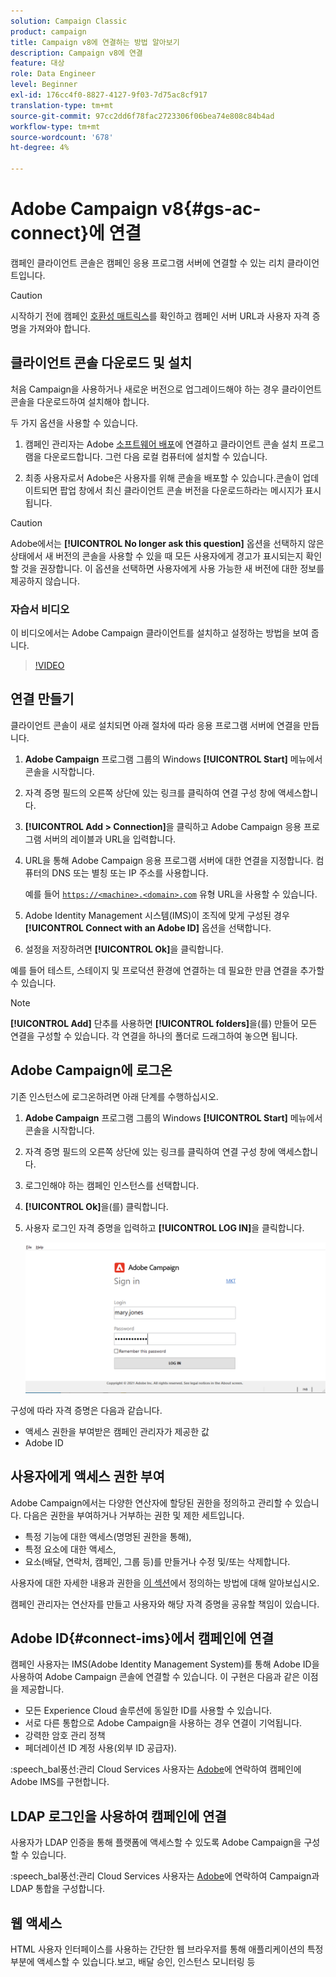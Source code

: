 ```yaml
---
solution: Campaign Classic
product: campaign
title: Campaign v8에 연결하는 방법 알아보기
description: Campaign v8에 연결
feature: 대상
role: Data Engineer
level: Beginner
exl-id: 176cc4f0-8827-4127-9f03-7d75ac8cf917
translation-type: tm+mt
source-git-commit: 97cc2dd6f78fac2723306f06bea74e808c84b4ad
workflow-type: tm+mt
source-wordcount: '678'
ht-degree: 4%

---
```


# Adobe Campaign v8{#gs-ac-connect}에 연결

캠페인 클라이언트 콘솔은 캠페인 응용 프로그램 서버에 연결할 수 있는 리치 클라이언트입니다.

>[!CAUTION]
>
>시작하기 전에 캠페인 [호환성 매트릭스](compatibility-matrix.md)를 확인하고 캠페인 서버 URL과 사용자 자격 증명을 가져와야 합니다.

## 클라이언트 콘솔 다운로드 및 설치

처음 Campaign을 사용하거나 새로운 버전으로 업그레이드해야 하는 경우 클라이언트 콘솔을 다운로드하여 설치해야 합니다.

두 가지 옵션을 사용할 수 있습니다.

1. 캠페인 관리자는 Adobe [소프트웨어 배포](https://experience.adobe.com/#/downloads/content/software-distribution/encampaign.html)에 연결하고 클라이언트 콘솔 설치 프로그램을 다운로드합니다. 그런 다음 로컬 컴퓨터에 설치할 수 있습니다.

1. 최종 사용자로서 Adobe은 사용자를 위해 콘솔을 배포할 수 있습니다.콘솔이 업데이트되면 팝업 창에서 최신 클라이언트 콘솔 버전을 다운로드하라는 메시지가 표시됩니다.

>[!CAUTION]
>
>Adobe에서는 **[!UICONTROL No longer ask this question]** 옵션을 선택하지 않은 상태에서 새 버전의 콘솔을 사용할 수 있을 때 모든 사용자에게 경고가 표시되는지 확인할 것을 권장합니다.  이 옵션을 선택하면 사용자에게 사용 가능한 새 버전에 대한 정보를 제공하지 않습니다.

### 자습서 비디오

이 비디오에서는 Adobe Campaign 클라이언트를 설치하고 설정하는 방법을 보여 줍니다.

>[!VIDEO](https://video.tv.adobe.com/v/35124?quality=12)

## 연결 만들기

클라이언트 콘솔이 새로 설치되면 아래 절차에 따라 응용 프로그램 서버에 연결을 만듭니다.

1. **Adobe Campaign** 프로그램 그룹의 Windows **[!UICONTROL Start]** 메뉴에서 콘솔을 시작합니다.

1. 자격 증명 필드의 오른쪽 상단에 있는 링크를 클릭하여 연결 구성 창에 액세스합니다.

1. **[!UICONTROL Add > Connection]**&#x200B;을 클릭하고 Adobe Campaign 응용 프로그램 서버의 레이블과 URL을 입력합니다.

1. URL을 통해 Adobe Campaign 응용 프로그램 서버에 대한 연결을 지정합니다. 컴퓨터의 DNS 또는 별칭 또는 IP 주소를 사용합니다.

   예를 들어 [`https://<machine>.<domain>.com`](https://myserver.adobe.com) 유형 URL을 사용할 수 있습니다.

1. Adobe Identity Management 시스템(IMS)이 조직에 맞게 구성된 경우 **[!UICONTROL Connect with an Adobe ID]** 옵션을 선택합니다.

1. 설정을 저장하려면 **[!UICONTROL Ok]**&#x200B;을 클릭합니다.

예를 들어 테스트, 스테이지 및 프로덕션 환경에 연결하는 데 필요한 만큼 연결을 추가할 수 있습니다.

>[!NOTE]
>
>**[!UICONTROL Add]** 단추를 사용하면 **[!UICONTROL folders]**&#x200B;을(를) 만들어 모든 연결을 구성할 수 있습니다. 각 연결을 하나의 폴더로 드래그하여 놓으면 됩니다.

## Adobe Campaign에 로그온

기존 인스턴스에 로그온하려면 아래 단계를 수행하십시오.

1. **Adobe Campaign** 프로그램 그룹의 Windows **[!UICONTROL Start]** 메뉴에서 콘솔을 시작합니다.

1. 자격 증명 필드의 오른쪽 상단에 있는 링크를 클릭하여 연결 구성 창에 액세스합니다.

1. 로그인해야 하는 캠페인 인스턴스를 선택합니다.

1. **[!UICONTROL Ok]**&#x200B;을(를) 클릭합니다.

1. 사용자 로그인 자격 증명을 입력하고 **[!UICONTROL LOG IN]**&#x200B;을 클릭합니다.

   ![](assets/sign-in-v8.png)

구성에 따라 자격 증명은 다음과 같습니다.

* 액세스 권한을 부여받은 캠페인 관리자가 제공한 값
* Adobe ID

## 사용자에게 액세스 권한 부여

Adobe Campaign에서는 다양한 연산자에 할당된 권한을 정의하고 관리할 수 있습니다. 다음은 권한을 부여하거나 거부하는 권한 및 제한 세트입니다.

* 특정 기능에 대한 액세스(명명된 권한을 통해),
* 특정 요소에 대한 액세스,
* 요소(배달, 연락처, 캠페인, 그룹 등)를 만들거나 수정 및/또는 삭제합니다.

사용자에 대한 자세한 내용과 권한을 [이 섹션](permissions.md)에서 정의하는 방법에 대해 알아보십시오.

캠페인 관리자는 연산자를 만들고 사용자와 해당 자격 증명을 공유할 책임이 있습니다.


## Adobe ID{#connect-ims}에서 캠페인에 연결

캠페인 사용자는 IMS(Adobe Identity Management System)를 통해 Adobe ID을 사용하여 Adobe Campaign 콘솔에 연결할 수 있습니다. 이 구현은 다음과 같은 이점을 제공합니다.

*  모든 Experience Cloud 솔루션에 동일한 ID를 사용할 수 있습니다.
* 서로 다른 통합으로 Adobe Campaign을 사용하는 경우 연결이 기억됩니다.
* 강력한 암호 관리 정책
* 페더레이션 ID 계정 사용(외부 ID 공급자).

:speech_bal풍선:관리 Cloud Services 사용자는 [Adobe](support.md#support)에 연락하여 캠페인에 Adobe IMS를 구현합니다.

## LDAP 로그인을 사용하여 캠페인에 연결

사용자가 LDAP 인증을 통해 플랫폼에 액세스할 수 있도록 Adobe Campaign을 구성할 수 있습니다.

:speech_bal풍선:관리 Cloud Services 사용자는 [Adobe](support.md#support)에 연락하여 Campaign과 LDAP 통합을 구성합니다.


## 웹 액세스

HTML 사용자 인터페이스를 사용하는 간단한 웹 브라우저를 통해 애플리케이션의 특정 부분에 액세스할 수 있습니다.보고, 배달 승인, 인스턴스 모니터링 등
